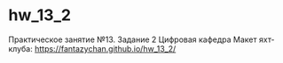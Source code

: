 # hw_13_2

Практическое занятие №13. Задание 2
Цифровая кафедра
Макет яхт-клуба: https://fantazychan.github.io/hw_13_2/
